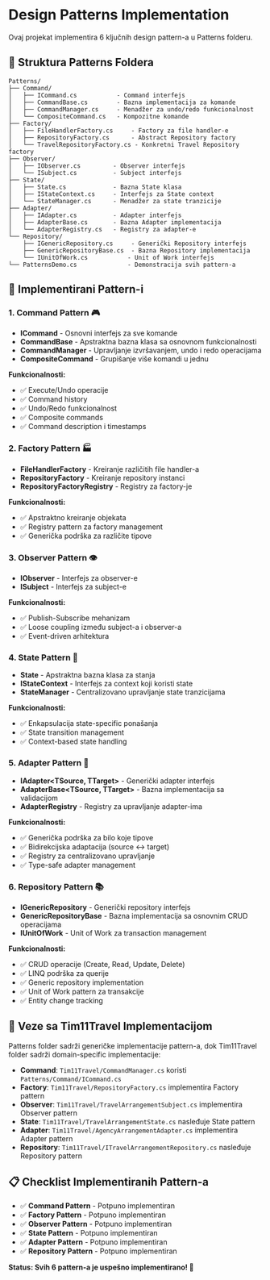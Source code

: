 # Design Patterns Implementation

Ovaj projekat implementira 6 ključnih design pattern-a u Patterns folderu.

## 📁 Struktura Patterns Foldera

```
Patterns/
├── Command/
│   ├── ICommand.cs           - Command interfejs
│   ├── CommandBase.cs        - Bazna implementacija za komande
│   ├── CommandManager.cs     - Menadžer za undo/redo funkcionalnost
│   └── CompositeCommand.cs   - Kompozitne komande
├── Factory/
│   ├── FileHandlerFactory.cs     - Factory za file handler-e
│   ├── RepositoryFactory.cs      - Abstract Repository factory
│   └── TravelRepositoryFactory.cs - Konkretni Travel Repository factory
├── Observer/
│   ├── IObserver.cs         - Observer interfejs
│   └── ISubject.cs          - Subject interfejs
├── State/
│   ├── State.cs             - Bazna State klasa
│   ├── IStateContext.cs     - Interfejs za State context
│   └── StateManager.cs      - Menadžer za state tranzicije
├── Adapter/
│   ├── IAdapter.cs          - Adapter interfejs
│   ├── AdapterBase.cs       - Bazna Adapter implementacija
│   └── AdapterRegistry.cs   - Registry za adapter-e
└── Repository/
    ├── IGenericRepository.cs     - Generički Repository interfejs
    ├── GenericRepositoryBase.cs  - Bazna Repository implementacija
    └── IUnitOfWork.cs           - Unit of Work interfejs
└── PatternsDemo.cs              - Demonstracija svih pattern-a
```

## 🎯 Implementirani Pattern-i

### 1. **Command Pattern** 🎮

- **ICommand** - Osnovni interfejs za sve komande
- **CommandBase** - Apstraktna bazna klasa sa osnovnom funkcionalnosti
- **CommandManager** - Upravljanje izvršavanjem, undo i redo operacijama
- **CompositeCommand** - Grupišanje više komandi u jednu

**Funkcionalnosti:**

- ✅ Execute/Undo operacije
- ✅ Command history
- ✅ Undo/Redo funkcionalnost
- ✅ Composite commands
- ✅ Command description i timestamps

### 2. **Factory Pattern** 🏭

- **FileHandlerFactory** - Kreiranje različitih file handler-a
- **RepositoryFactory** - Kreiranje repository instanci
- **RepositoryFactoryRegistry** - Registry za factory-je

**Funkcionalnosti:**

- ✅ Apstraktno kreiranje objekata
- ✅ Registry pattern za factory management
- ✅ Generička podrška za različite tipove

### 3. **Observer Pattern** 👁️

- **IObserver** - Interfejs za observer-e
- **ISubject** - Interfejs za subject-e

**Funkcionalnosti:**

- ✅ Publish-Subscribe mehanizam
- ✅ Loose coupling između subject-a i observer-a
- ✅ Event-driven arhitektura

### 4. **State Pattern** 🔄

- **State** - Apstraktna bazna klasa za stanja
- **IStateContext** - Interfejs za context koji koristi state
- **StateManager** - Centralizovano upravljanje state tranzicijama

**Funkcionalnosti:**

- ✅ Enkapsulacija state-specific ponašanja
- ✅ State transition management
- ✅ Context-based state handling

### 5. **Adapter Pattern** 🔌

- **IAdapter<TSource, TTarget>** - Generički adapter interfejs
- **AdapterBase<TSource, TTarget>** - Bazna implementacija sa validacijom
- **AdapterRegistry** - Registry za upravljanje adapter-ima

**Funkcionalnosti:**

- ✅ Generička podrška za bilo koje tipove
- ✅ Bidirekcijska adaptacija (source ↔ target)
- ✅ Registry za centralizovano upravljanje
- ✅ Type-safe adapter management

### 6. **Repository Pattern** 📚

- **IGenericRepository<T>** - Generički repository interfejs
- **GenericRepositoryBase<T>** - Bazna implementacija sa osnovnim CRUD operacijama
- **IUnitOfWork** - Unit of Work za transaction management

**Funkcionalnosti:**

- ✅ CRUD operacije (Create, Read, Update, Delete)
- ✅ LINQ podrška za querije
- ✅ Generic repository implementation
- ✅ Unit of Work pattern za transakcije
- ✅ Entity change tracking

## 🔗 Veze sa Tim11Travel Implementacijom

Patterns folder sadrži generičke implementacije pattern-a, dok Tim11Travel folder sadrži domain-specific implementacije:

- **Command**: `Tim11Travel/CommandManager.cs` koristi `Patterns/Command/ICommand.cs`
- **Factory**: `Tim11Travel/RepositoryFactory.cs` implementira Factory pattern
- **Observer**: `Tim11Travel/TravelArrangementSubject.cs` implementira Observer pattern
- **State**: `Tim11Travel/TravelArrangementState.cs` naslеđuje State pattern
- **Adapter**: `Tim11Travel/AgencyArrangementAdapter.cs` implementira Adapter pattern
- **Repository**: `Tim11Travel/ITravelArrangementRepository.cs` naslеđuje Repository pattern

## 📋 Checklist Implementiranih Pattern-a

- ✅ **Command Pattern** - Potpuno implementiran
- ✅ **Factory Pattern** - Potpuno implementiran
- ✅ **Observer Pattern** - Potpuno implementiran
- ✅ **State Pattern** - Potpuno implementiran
- ✅ **Adapter Pattern** - Potpuno implementiran
- ✅ **Repository Pattern** - Potpuno implementiran

**Status: Svih 6 pattern-a je uspešno implementirano! 🎉**
